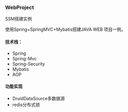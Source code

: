 ### WebProject
SSM搭建实例

使用Spring+SpringMVC+Mybatis搭建JAVA WEB 项目一例。

#### 技术栈：
- Spring
- Spring-Mvc
- Spring-Security
- Mybatis
- AOP


#### 功能实现
- DruidDataSource多数据源
- redis分布式锁